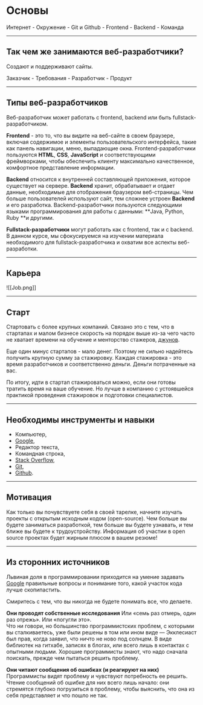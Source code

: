 # Основы
Интернет - Окружение - Git и Github - Frontend - Backend - Команда
***
## Так чем же занимаются веб-разработчики?
Создают и поддерживают сайты.

Заказчик - Требования - Разработчик - Продукт
***
## Типы веб-разработчиков
Веб-разработчик может работать с frontend, backend или быть fullstack-разработчиком.

**Frontend** - это то, что вы видите на веб-сайте в своем браузере, включая содержимое и элементы пользовательского интерфейса, такие как панель навигации, меню, выпадающие окна. Frontend-разработчики пользуются **HTML**, **CSS**, **JavaScript** и соответствующими фреймворками, чтобы обеспечить клиенту максимально качественное, комфортное представление информации.

**Backend** относится к внутренней составляющей приложения, которое существует на сервере. **Backend** хранит, обрабатывает и отдает данные, необходимые для отображения браузером веб-страницы. Чем больше пользователей используют сайт, тем сложнее устроен **Backend** и его разработка. Backend-разработчики пользуются следующими языками программирования для работы с данными: **Java, Python, Ruby **и другими.

**Fullstack-разработчики** могут работать как с frontend, так и с backend. В данном курсе, мы сфокусируемся на изучении материала необходимого для fullstack-разработчика и охватим все аспекты веб-разработки.
***
## Карьера

![[Job.png]]

***
## Старт
Стартовать с более крупных компаний. Связано это с тем, что в стартапах и малом бизнесе скорость на порядок выше из-за чего часто не хватает времени на обучение и менторство стажеров, [джунов](https://habr.com/ru/post/201654/).

Еще один минус стартапов - мало денег. Поэтому не сильно надейтесь получить крупную сумму за стажировку. Каждая стажировка - это время разработчиков и соответственно деньги. Деньги потраченные на вас.

По итогу, идти в стартап стажироваться можно, если они готовы тратить время на ваше обучение. Но лучше в компанию с устоявшейся практикой проведения стажировок и подготовки специалистов.
***
## Необходимы инструменты и навыки
-   Компьютер,
-   [Google](https://www.google.com/),
-   Редактор текста,
-   Командная строка,
-   [Stack Overflow](http://stackoverflow.com/),
-   [Git](https://git-scm.com/book/ru/v2),
-   [Github](https://github.com/).
***
## Мотивация
Как только вы почувствуете себя в своей тарелке, начните изучать проекты с открытым исходным кодом (open-source). Чем больше вы будете заниматься разработкой, тем больше вы будете узнавать, и тем ближе вы будете к трудоустройству. Информация об участии в open source проектах будет жирным плюсом в вашем резюме!
***
## Из сторонних источников
Львиная доля в программировании приходится на умение задавать [Google](https://recruitika.com/company/google-ukraina) правильные вопросы и понимание того, какой участок кода лучше скопипастить.

Смиритесь с тем, что вы никогда не будете понимать все, что делаете.

**Они проводят собственные исследования**
Или «семь раз отмерь, один раз отрежь». Или «погугли это».  
Что ни говори, но большинство программистских проблем, с которыми вы сталкиваетесь, уже были решены в том или ином виде — Экклесиаст был прав, когда заявил, что ничто не ново под солнцем. В виде библиотек на гитхабе, записях в блогах, или всего лишь в контактах с опытными людьми. Хорошие программисты знают, что надо сначала поискать, прежде чем пытаться решить проблему.

**Они читают сообщения об ошибках (и реагируют на них)**
Программисты видят проблему и чувствуют потребность ее решить. Чтение сообщений об ошибке для них всего лишь начало: они стремятся глубоко погрузиться в проблему, чтобы выяснить, что она из себя представляет и что пошло не так.



